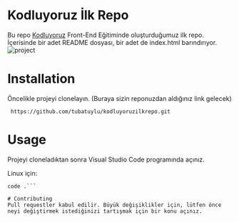 # Kodluyoruz İlk Repo
Bu repo [Kodluyoruz](https://www.kodluyoruz.org/) Front-End Eğitiminde oluşturduğumuz ilk repo. İçerisinde bir adet README dosyası, bir adet de index.html barındırıyor.
![project](file:///C:/Users/Admin/Desktop/repo.png)

# Installation
Öncelikle projeyi clonelayın. (Buraya sizin reponuzdan aldığınız link gelecek)

` https://github.com/tubatuylu/kodluyoruzilkrepo.git`

# Usage
Projeyi cloneladıktan sonra Visual Studio Code programında açınız.

Linux için:

``` cd kodluyoruzilkrepo
code .```

# Contributing
Pull requestler kabul edilir. Büyük değişiklikler için, lütfen önce neyi değiştirmek istediğinizi tartışmak için bir konu açınız.




